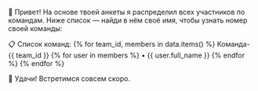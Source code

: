 👋 Привет!
На основе твоей анкеты я распределил всех участников по командам.
Ниже список — найди в нём своё имя, чтобы узнать номер своей команды:

📋 Список команд:
{% for team_id, members in data.items() %} 
Команда-{{ team_id }} {% for user in members %} 
• {{ user.full_name }} {% endfor %} {% endfor %}

🚀 Удачи! Встретимся совсем скоро.
